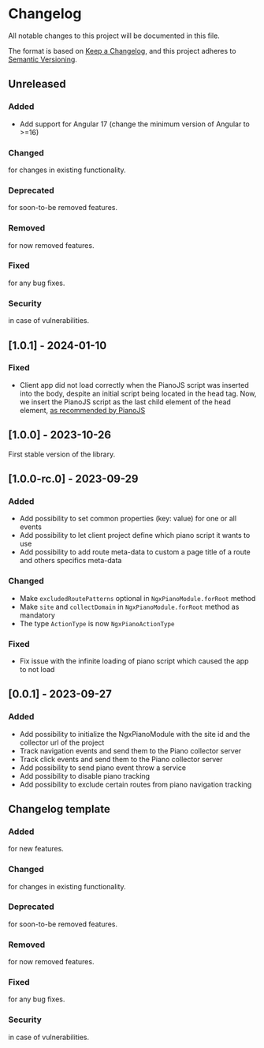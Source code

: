 # Changelog

All notable changes to this project will be documented in this file.

The format is based on [Keep a Changelog](https://keepachangelog.com/en/1.0.0/), and this project adheres
to [Semantic Versioning](https://semver.org/spec/v2.0.0.html).

## Unreleased

### Added

- Add support for Angular 17 (change the minimum version of Angular to >=16)

### Changed

for changes in existing functionality.

### Deprecated

for soon-to-be removed features.

### Removed

for now removed features.

### Fixed

for any bug fixes.

### Security

in case of vulnerabilities.

## [1.0.1] - 2024-01-10

### Fixed

- Client app did not load correctly when the PianoJS script was inserted into the body, despite an initial script being located in the head tag. Now, we insert the PianoJS script as the last child element of the head element, [as recommended by PianoJS](https://developers.atinternet-solutions.com/piano-analytics/data-collection/sdks/javascript)

## [1.0.0] - 2023-10-26

First stable version of the library.

## [1.0.0-rc.0] - 2023-09-29

### Added

- Add possibility to set common properties (key: value) for one or all events
- Add possibility to let client project define which piano script it wants to use
- Add possibility to add route meta-data to custom a page title of a route and others specifics meta-data 

### Changed

- Make `excludedRoutePatterns` optional in `NgxPianoModule.forRoot` method
- Make `site` and `collectDomain` in `NgxPianoModule.forRoot` method as mandatory
- The type `ActionType` is now `NgxPianoActionType`

### Fixed

- Fix issue with the infinite loading of piano script which caused the app to not load

## [0.0.1] - 2023-09-27

### Added

- Add possibility to initialize the NgxPianoModule with the site id and the collector url of the project
- Track navigation events and send them to the Piano collector server
- Track click events and send them to the Piano collector server
- Add possibility to send piano event throw a service
- Add possibility to disable piano tracking
- Add possibility to exclude certain routes from piano navigation tracking

## Changelog template

### Added

for new features.

### Changed

for changes in existing functionality.

### Deprecated

for soon-to-be removed features.

### Removed

for now removed features.

### Fixed

for any bug fixes.

### Security

in case of vulnerabilities.

